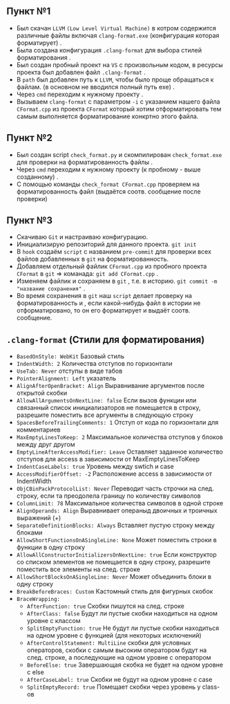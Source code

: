 ## Пункт №1

* Был скачан `LLVM` `(Low Level Virtual Machine)` в котром содержится различные файлы включая `clang-format.exe` (конфигурация которая форматирует) .
* Была создана конфигурация `.clang-format` для выбора стилей форматирования .
* Был создан пробный проект на `VS` с произвольным кодом, в ресурсы проекта был добавлен  файл `.clang-format` .
* В `path` был добавлен путь к `LLVM`, чтобы было проще обращаться к файлам. (в основном не вводился полный путь exe) .
* Через `cmd` переходим к нужному проекту .
* Вызываем `clang-format` с параметром `-i` с указанием нашего файла `CFormat.cpp` из проекта `CFormat` который хотим отформатировать тем самым выполняется форматирование конкртно этого файла.

## Пункт №2

* Был создан script `check_format.py` и скомпилирован `check_format.exe` для проверки на форматированность файлы .
* Через `cmd` переходим к нужному проекту (к пробному - выше созданному) .
* С помощью команды `check_format CFormat.cpp` проверяем на форматированность файл (выдаётся соотв. сообщение после проверки)

## Пункт №3

* Скачиваю `Git` и настраиваю конфигурацию.
* Инициализирую репозиторий для данного проекта. `git init`
* В `hook` создаём `script` с названием `pre-commit` для проверки всех файлов добавленных в `git` на форматированность.
* Добавляем отдельный файлик `CFormat.cpp` из пробного проекта `CFormat` в `git` => команада: `git add CFormat.cpp` .
* Изменяем файлик и сохраняем в `git` , т.е. в историю. `git commit -m "название сохранения"` .
* Во время сохранения в `git` наш `script` делает проверку на форматированность и , если какой-нибудь файл в истории не отформатировано, то он его форматирует и выдаёт соотв. сообщение.


## `.clang-format` (Стили для форматирования)

* `BasedOnStyle: WebKit`   Базовый стиль
* `IndentWidth: 2`   Количества отступов по горизонтали
* `UseTab: Never`   отступы в виде табов
* `PointerAlignment: Left`   указатель
* `AlignAfterOpenBracket: Align`   Выравнивание аргументов после открытой скобки
* `AllowAllArgumentsOnNextLine: false`   Если вызов функции или связанный список инициализаторов не помещается в строку, разрешите поместить все аргументы в следующую строку
* `SpacesBeforeTrailingComments: 1`   Отступ от кода по горизонтали для комментариев
* `MaxEmptyLinesToKeep: 2`   Максимальное количества отступов у блоков между друг другом
* `EmptyLineAfterAccessModifier: Leave`  Оставляет заданное количество отступов для access в зависимости от MaxEmptyLinesToKeep
* `IndentCaseLabels: true`   Уровень между swtich и case
* `AccessModifierOffset: -2`   Расположение access в зависимости от IndentWidth
* `ObjCBinPackProtocolList: Never`  Переводит часть строчки на след. строку, если та преодолела границу по количеству символов
* `ColumnLimit: 78`   Максимальное количества символов в одной строке
* `AlignOperands: Align`   Выравнивает операныд двоичных и троичных выражений (+)
* `SeparateDefinitionBlocks: Always`   Вставляет пустую строку между блоками
* `AllowShortFunctionsOnASingleLine: None`    Может поместить строки в функции в одну строку
* `AllowAllConstructorInitializersOnNextLine: true`    Если конструктор со списком элементов не помещается в одну строку, разрешите поместить все элементы на след. строке
* `AllowShortBlocksOnASingleLine: Never`   Может объединить блоки в одну строку
* `BreakBeforeBraces: Custom`   Кастомный стиль для фигурных скобок
* `BraceWrapping:`
  * `AfterFunction: true`   Скобки пишутся на след. строке
  * `AfterClass: false`   Будут ли пустые скобки находиться на одном уровне с классом
  * `SplitEmptyFunction: true`   Не будут ли пустые скобки находиться на одном уровне с функцией (для некоторых исключений)
  * `AfterControlStatement: MultiLine`   скобки для условных операторов, скобки с самым высоким оператором будут на след. строке, а последующие на одном уровне с оператором
  * `BeforeElse: true`   Завершающая скобка не будет на одном уровне с else
  * `AfterCaseLabel: true`   Cкобки не будут на одном уровне с case
  * `SplitEmptyRecord: true`   Помещает скобки через уровень у class-ов 